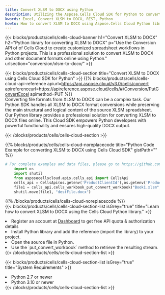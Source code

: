 ```yaml
---
title: Convert XLSM to DOCX using Python 
description: Utilizing the Aspose.Cells Cloud SDK for Python to convert a XLSM format file to a DOCX format file. 
kwords: Excel, Convert XLSM to DOCX, REST, Python
howto: How to convert XLSM to DOCX using Aspose.Cells Cloud Python library.
---
```



{{< blocks/products/cells/cells-cloud-banner h1="Convert XLSM to DOCX" h2="Python library for converting XLSM to DOCX" p="Use the Conversion API of of Cells Cloud to create customized spreadsheet workflows in Python projects. This is a professional solution to convert XLSM to DOCX and other document formats online using Python." urlsection="conversion/xlsm-to-docx/" >}}

{{< blocks/products/cells/cells-cloud-section  title="Convert XLSM to DOCX using Cells Cloud SDK for Python" >}}
{{% blocks/products/cells/cells-cloud-api-reference  apiurl=https://api.aspose.cloud/v3.0/cells/convert  apireferenceurl=https://apireference.aspose.cloud/cells/#/Conversion/PutConvertExcel  apimethod=PUT %}}
<br/>
Converting file formats from XLSM to DOCX can be a complex task. Our Python SDK handles all XLSM to DOCX format conversions while preserving the main structural and logical content of the source XLSM spreadsheet. Our Python library provides a professional solution for converting XLSM to DOCX files online. This Cloud SDK empowers Python developers with powerful functionality and ensures high-quality DOCX output.

{{< /blocks/products/cells/cells-cloud-section >}}

{{% blocks/products/cells/cells-cloud-noreplacecode title="Python Code Example for converting XLSM to DOCX using Cells Cloud SDK" gistPath="" %}}
 
```python
# For complete examples and data files, please go to https://github.com/aspose-cells-cloud/aspose-cells-cloud-python/
    import os
    import shutil
    from asposecellscloud.apis.cells_api import CellsApi
    cells_api = CellsApi(os.getenv('ProductClientId'),os.getenv('ProductClientSecret'))
    file1 = cells_api.cells_workbook_put_convert_workbook("Book1.xlsm",format="docx")
    shutil.move(file1, "destFile.docx")     
```
 
{{% /blocks/products/cells/cells-cloud-noreplacecode  %}}
<br/>
{{< blocks/products/cells/cells-cloud-section-list isGrey="true"  title="Learn how to convert XLSM to DOCX using the Cells Cloud Python library." >}}
<li>Register an account at <a href="https://dashboard.aspose.cloud/">Dashboard</a> to get free API quota & authorization details</li>
<li>Install Python library and add the reference (import the library) to your project.</li>
<li>Open the source file in Python.</li>
<li>Use the `put_convert_workbook` method to retrieve the resulting stream.</li>
{{< /blocks/products/cells/cells-cloud-section-list >}}

{{< blocks/products/cells/cells-cloud-section-list isGrey="true"  title="System Requirements" >}}
<li>Python 2.7 or newer</li>
<li>Python 3.10 or newer</li>
{{< /blocks/products/cells/cells-cloud-section-list >}}
